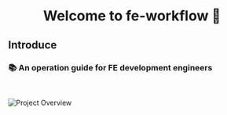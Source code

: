 <h1 align="center">Welcome to fe-workflow 👋</h1>

## Introduce

### 📚 An operation guide for FE development engineers

<br />

<!-- ![Project Overview](/public/thumbnail.png) -->

![Project Overview](https://s3.bmp.ovh/imgs/2022/10/18/6ebf877d1fb38ccf.png)
